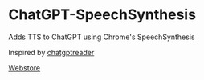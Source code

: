 # ChatGPT-SpeechSynthesis
Adds TTS to ChatGPT using Chrome's SpeechSynthesis

Inspired by [chatgptreader](https://github.com/shreyas-jadhav/chatgptreader/)

[Webstore](https://chrome.google.com/webstore/detail/fhnfinocmleiilmajigpbdjcaacgmfop/)